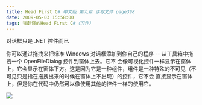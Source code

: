 ```yaml
---
title: Head First C# 中文版 第九章 读写文件 page398
date: 2009-05-03 15:58:00
tags: 我翻译的Head First C#（习作）
---
```

对话框只是  .NET  控件而已

  

你可以通过拖拽来把标准  Windows  对话框添加到你自己的程序  \--  从工具箱中拖拽一个  OpenFileDialog  控件到窗体上去。它不
会像可视化控件一样显示在窗体上，它会显示在窗体下方。这是因为它是一种组件，组件是一种特殊的不可见（不可见只是指在拖拽出来的时候在窗体上不出现）的控件，它不会
直接显示在窗体上，但是你在代码中仍然可以像使用其他的控件一样的使用它。

  

![](https://p-blog.csdn.net/images/p_blog_csdn_net/cuipengfei1/EntryImages/20090503/2009-05-03_15-41-38.jpg)



